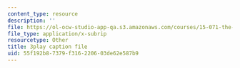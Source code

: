 ```yaml
---
content_type: resource
description: ''
file: https://ol-ocw-studio-app-qa.s3.amazonaws.com/courses/15-071-the-analytics-edge-spring-2017/55f192b87379f316220603de62e587b9_JtIa7ofeXIY.srt
file_type: application/x-subrip
resourcetype: Other
title: 3play caption file
uid: 55f192b8-7379-f316-2206-03de62e587b9
---
```

